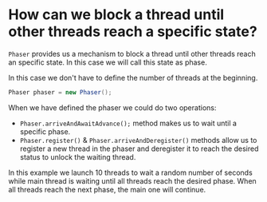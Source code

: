 # How can we block a thread until other threads reach a specific state?

`Phaser` provides us a mechanism to block a thread until other threads reach an specific state. In this case we will call this state as phase.

In this case we don't have to define the number of threads at the beginning.

```java
Phaser phaser = new Phaser();
```

When we have defined the phaser we could do two operations:

* `Phaser.arriveAndAwaitAdvance();` method makes us to wait until a specific phase.
* `Phaser.register()` & `Phaser.arriveAndDeregister()` methods allow us to register a new thread in the phaser and deregister it to reach the desired status to unlock the waiting thread.

In this example we launch 10 threads to wait a random number of seconds while main thread is waiting until all threads reach the desired phase. When all threads reach the next phase, the main one will continue.